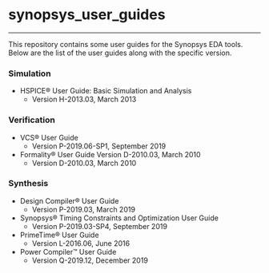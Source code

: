 # synopsys_user_guides
* * *
This repository contains some user guides for the Synopsys EDA tools. Below are the list of the user guides along with the specific version. 
### Simulation
* HSPICE® User Guide: Basic Simulation and Analysis
  - Version H-2013.03, March 2013

### Verification
* VCS® User Guide
  - Version P-2019.06-SP1, September 2019
* Formality® User Guide Version D-2010.03, March 2010
  - Version D-2010.03, March 2010
 
### Synthesis 
* Design Compiler® User Guide
  - Version P-2019.03, March 2019
* Synopsys® Timing Constraints and Optimization User Guide
  - Version P-2019.03-SP4, September 2019
* PrimeTime® User Guide
  - Version L-2016.06, June 2016
* Power Compiler™ User Guide
  - Version Q-2019.12, December 2019
